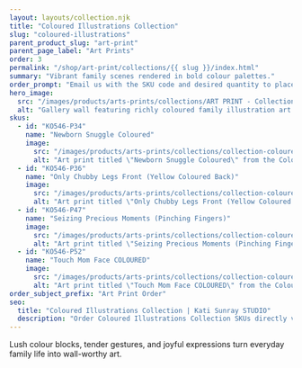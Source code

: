 ```yaml
---
layout: layouts/collection.njk
title: "Coloured Illustrations Collection"
slug: "coloured-illustrations"
parent_product_slug: "art-print"
parent_page_label: "Art Prints"
order: 3
permalink: "/shop/art-print/collections/{{ slug }}/index.html"
summary: "Vibrant family scenes rendered in bold colour palettes."
order_prompt: "Email us with the SKU code and desired quantity to place your order."
hero_image:
  src: "/images/products/arts-prints/collections/ART PRINT - Collection ‘Coloured Illustrations’.jpg"
  alt: "Gallery wall featuring richly coloured family illustration art prints."
skus:
  - id: "KO546-P34"
    name: "Newborn Snuggle Coloured"
    image:
      src: "/images/products/arts-prints/collections/collection-coloured-illustrations/KO546-P34_Art print 8.5x11_Collection Coloured Illustrations_Newborn Snuggle Coloured.jpg"
      alt: "Art print titled \"Newborn Snuggle Coloured\" from the Coloured Illustrations Collection."
  - id: "KO546-P36"
    name: "Only Chubby Legs Front (Yellow Coloured Back)"
    image:
      src: "/images/products/arts-prints/collections/collection-coloured-illustrations/KO546-P36_Art print 8.5x11_Collection Coloured Illustrations_Only Chubby Legs Front - Yellow Coloured Back.jpg"
      alt: "Art print titled \"Only Chubby Legs Front (Yellow Coloured Back)\" from the Coloured Illustrations Collection."
  - id: "KO546-P47"
    name: "Seizing Precious Moments (Pinching Fingers)"
    image:
      src: "/images/products/arts-prints/collections/collection-coloured-illustrations/KO546-P47_Art print 8.5x11_Collection Mindful Presence_Seizing precious moments_Pinching fingers_white.jpg"
      alt: "Art print titled \"Seizing Precious Moments (Pinching Fingers)\" with pinching fingers white illustration."
  - id: "KO546-P52"
    name: "Touch Mom Face COLOURED"
    image:
      src: "/images/products/arts-prints/collections/collection-coloured-illustrations/KO546-P52_Art print 8.5x11_Collection Coloured Illustrations_Touch Mom face COLOURED .jpg"
      alt: "Art print titled \"Touch Mom Face COLOURED\" from the Coloured Illustrations Collection."
order_subject_prefix: "Art Print Order"
seo:
  title: "Coloured Illustrations Collection | Kati Sunray STUDIO"
  description: "Order Coloured Illustrations Collection SKUs directly via email."
---
```


Lush colour blocks, tender gestures, and joyful expressions turn everyday family life into wall-worthy art.
